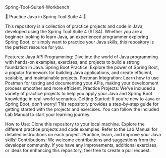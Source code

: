 Spring-Tool-Suite4-Workbench

🌿 Practice Java in Spring Tool Suite 4 🌿

This repository is a collection of practice projects and code in Java, developed using the Spring Tool Suite 4 (STS4). Whether you are a beginner looking to learn Java, an experienced programmer exploring Spring Boot, or simply want to practice your Java skills, this repository is the perfect resource for you.

Features:
Java API Programming: Dive into the world of Java programming with hands-on examples, exercises, and projects to build a strong foundation in Java.
Spring Boot Practice: Explore the power of Spring Boot, a popular framework for building Java applications, and create efficient, scalable, and maintainable projects.
Postman Integration: Learn how to use Postman for testing and documenting your APIs, making your development process smoother and more efficient.
Practice Projects: We've included a variety of practice projects to help you apply your Java and Spring Boot knowledge in real-world scenarios.
Getting Started:
If you're new to Java or Spring Boot, don't worry! This repository provides a step-by-step guide for getting started with the projects and exercises. You can follow the included Lab Manual to start your learning journey.

How to Use:
Clone this repository to your local machine.
Explore the different practice projects and code examples.
Refer to the Lab Manual for detailed instructions on each project.
Practice, learn, and improve your Java skills!
Contributions:
We welcome contributions and suggestions from the developer community. If you have any improvements, additional exercises, or ideas for enhancing this repository, feel free to create a pull request.


